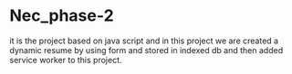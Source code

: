# Nec_phase-2

it is the project based on java script and in this project we are created a dynamic resume by using form and stored in indexed db and then added service worker to this project.
